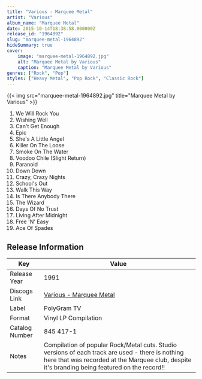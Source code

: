 ```yaml
---
title: "Various - Marquee Metal"
artist: "Various"
album_name: "Marquee Metal"
date: 2015-10-14T18:38:58.000000Z
release_id: "1964892"
slug: "marquee-metal-1964892"
hideSummary: true
cover:
    image: "marquee-metal-1964892.jpg"
    alt: "Marquee Metal by Various"
    caption: "Marquee Metal by Various"
genres: ["Rock", "Pop"]
styles: ["Heavy Metal", "Pop Rock", "Classic Rock"]
---
```


{{< img src="marquee-metal-1964892.jpg" title="Marquee Metal by Various" >}}

<!-- section break -->

1. We Will Rock You
2. Wishing Well
3. Can't Get Enough
4. Epic
5. She's A Little Angel
6. Killer On The Loose
7. Smoke On The Water
8. Voodoo Chile (Slight Return)
9. Paranoid
10. Down Down
11. Crazy, Crazy Nights
12. School's Out
13. Walk This Way
14. Is There Anybody There
15. The Wizard
16. Days Of No Trust
17. Living After Midnight
18. Free 'N' Easy
19. Ace Of Spades

<!-- section break -->





## Release Information
|  Key           | Value                                                |
| ---------------| ---------------------------------------------------- |
| Release Year   | 1991                                   |
| Discogs Link   | [Various - Marquee Metal](https://www.discogs.com/release/1964892-Various-Marquee-Metal) |
| Label          | PolyGram TV |
| Format         | Vinyl LP Compilation |
| Catalog Number | 845 417-1 |
| Notes | Compilation of popular Rock/Metal cuts.    Studio versions of each track are used - there is nothing here that was recorded at the Marquee club, despite it's branding being featured on the record!!  |